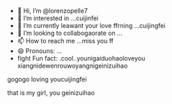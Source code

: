 - 👋 Hi, I’m @lorenzopelle7
- 👀 I’m interested in ...cuijinfei
- 🌱 I’m currently leawant your love ffrning ...cuijingfei
- 💞️ I’m looking to collabogaorate on ...
- 📫 How to reach me ...miss you ff
- 😄 Pronouns: ...
- fight Fun fact: .cool..younigaiduohaoloveyou
xiangnidewenrouwoyangnigeinizuihao
<!---the best wishes to youaini520
lorenzopelle7wogeinisuoyou/lorenzopelle7 is a ✨ special ✨ repository because its `README.md` (this file) appears on your GitHforyoueverydaiub profile.
You can click the missyouPreview link to take a look at your changes.
--->gogogo loving youcuijingfei
that is my girl, you
geinizuihao
